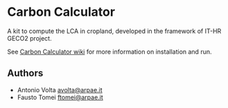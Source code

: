 # Carbon Calculator
A kit to compute the LCA in cropland, developed in the framework of IT-HR GECO2 project.

See [Carbon Calculator wiki](https://github.com/ARPA-SIMC/carbonCalculator/wiki) for more information on installation and run.

[](https://github.com/ARPA-SIMC/carbonCalculator/blob/master/img/GUI.png)


## Authors
- Antonio Volta avolta@arpae.it
- Fausto Tomei ftomei@arpae.it
